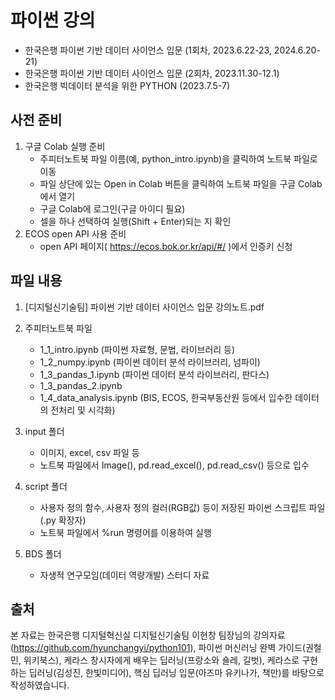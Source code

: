 # 파이썬 강의

- 한국은행 파이썬 기반 데이터 사이언스 입문 (1회차, 2023.6.22-23, 2024.6.20-21)
- 한국은행 파이썬 기반 데이터 사이언스 입문 (2회차, 2023.11.30-12.1)
- 한국은행 빅데이터 분석을 위한 PYTHON (2023.7.5-7)


## 사전 준비

1. 구글 Colab 실행 준비
    - 주피터노트북 파일 이름(예, python_intro.ipynb)을 클릭하여 노트북 파일로 이동
    - 파일 상단에 있는 Open in Colab 버튼을 클릭하여 노트북 파일을 구글 Colab에서 열기
    - 구글 Colab에 로그인(구글 아이디 필요)
    - 셀을 하나 선택하여 실행(Shift + Enter)되는 지 확인
2. ECOS open API 사용 준비
    - open API 페이지( https://ecos.bok.or.kr/api/#/ )에서 인증키 신청


## 파일 내용

1. \[디지털신기술팀\] 파이썬 기반 데이터 사이언스 입문 강의노트.pdf

2. 주피터노트북 파일
    - 1_1_intro.ipynb (파이썬 자료형, 문법, 라이브러리 등)
    - 1_2_numpy.ipynb (파이썬 데이터 분석 라이브러리, 넘파이)
    - 1_3_pandas_1.ipynb (파이썬 데이터 분석 라이브러리, 판다스)
    - 1_3_pandas_2.ipynb
    - 1_4_data_analysis.ipynb (BIS, ECOS, 한국부동산원 등에서 입수한 데이터의 전처리 및 시각화)
    
3. input 폴더
    - 이미지, excel, csv 파일 등
    - 노트북 파일에서 Image(), pd.read_excel(), pd.read_csv() 등으로 입수
    
4. script 폴더
    - 사용자 정의 함수, 사용자 정의 컬러(RGB값) 등이 저장된 파이썬 스크립트 파일(.py 확장자)
    - 노트북 파일에서 %run 명령어를 이용하여 실행

5. BDS 폴더
    - 자생적 연구모임(데이터 역량개발) 스터디 자료


## 출처
본 자료는 한국은행 디지털혁신실 디지털신기술팀 이현창 팀장님의 강의자료(https://github.com/hyunchangyi/python101), 파이썬 머신러닝 완벽 가이드(권철민, 위키북스), 케라스 창시자에게 배우는 딥러닝(프랑소와 숄레, 길벗), 케라스로 구현하는 딥러닝(김성진, 한빛미디어), 핵심 딥러닝 입문(아즈마 유키나가, 책만)를 바탕으로 작성하였습니다.
